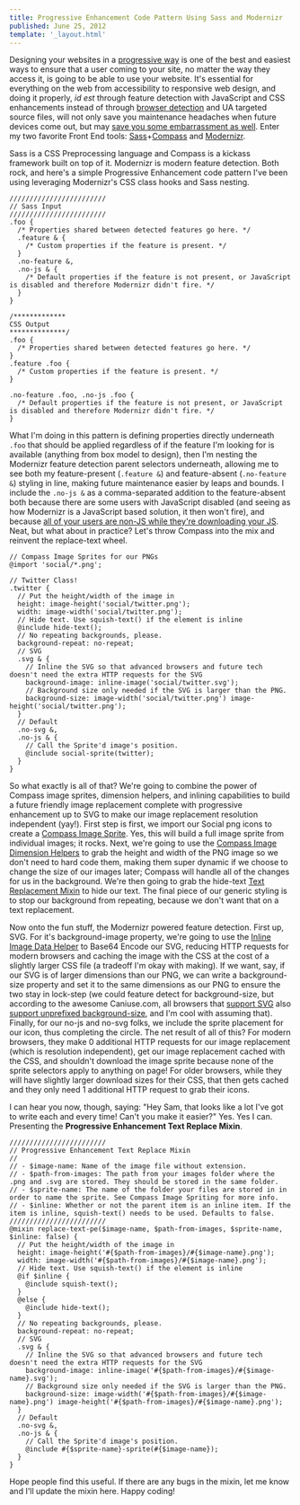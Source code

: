 ```yaml
---
title: Progressive Enhancement Code Pattern Using Sass and Modernizr
published: June 25, 2012
template: '_layout.html'
---
```

Designing your websites in a [progressive way](http://en.wikipedia.org/wiki/Progressive_enhancement) is one of the best and easiest ways to ensure that a user coming to your site, no matter the way they access it, is going to be able to use your website. It's essential for everything on the web from accessibility to responsive web design, and doing it properly, *id est* through feature detection with JavaScript and CSS enhancements instead of through [browser detection](http://css-tricks.com/browser-detection-is-bad/) and UA targeted source files, will not only save you maintenance headaches when future devices come out, but may [save you some embarrassment as well](http://wtfmobileweb.com/). Enter my two favorite Front End tools: [Sass](http://sass-lang.com)+[Compass](http://compass-style.org) and [Modernizr](http://modernizr.com/).

Sass is a CSS Preprocessing language and Compass is a kickass framework built on top of it. Modernizr is modern feature detection. Both rock, and here's a simple Progressive Enhancement code pattern I've been using leveraging Modernizr's CSS class hooks and Sass nesting.

<pre><code class="language-scss">////////////////////////
// Sass Input
////////////////////////
.foo {
  /* Properties shared between detected features go here. */
  .feature & {
    /* Custom properties if the feature is present. */
  }
  .no-feature &,
  .no-js & {
    /* Default properties if the feature is not present, or JavaScript is disabled and therefore Modernizr didn't fire. */
  }
}</code></pre>

<pre><code class="language-scss">/*************
CSS Output
**************/
.foo {
  /* Properties shared between detected features go here. */
}
.feature .foo {
  /* Custom properties if the feature is present. */
}

.no-feature .foo, .no-js .foo {
  /* Default properties if the feature is not present, or JavaScript is disabled and therefore Modernizr didn't fire. */
}</code></pre>

What I'm doing in this pattern is defining properties directly underneath `.foo` that should be applied regardless of if the feature I'm looking for is available (anything from box model to design), then I'm nesting the Modernizr feature detection parent selectors underneath, allowing me to see both my feature-present (`.feature &`) and feature-absent (`.no-feature &`) styling in line, making future maintenance easier by leaps and bounds. I include the `.no-js &` as a comma-separated addition to the feature-absent both because there are some users with JavaScript disabled (and seeing as how Modernizr is a JavaScript based solution, it then won't fire), and because [all of your users are non-JS while they're downloading your JS](http://twitter.com/zeldman/status/215088145971159042). Neat, but what about in practice? Let's throw Compass into the mix and reinvent the replace-text wheel.

<pre><code class="language-scss">// Compass Image Sprites for our PNGs
@import 'social/*.png';

// Twitter Class!
.twitter {
  // Put the height/width of the image in
  height: image-height('social/twitter.png');
  width: image-width('social/twitter.png');
  // Hide text. Use squish-text() if the element is inline
  @include hide-text();
  // No repeating backgrounds, please.
  background-repeat: no-repeat;
  // SVG
  .svg & {
    // Inline the SVG so that advanced browsers and future tech doesn't need the extra HTTP requests for the SVG
    background-image: inline-image('social/twitter.svg');
    // Background size only needed if the SVG is larger than the PNG. 
    background-size: image-width('social/twitter.png') image-height('social/twitter.png');
  }
  // Default
  .no-svg &,
  .no-js & {
    // Call the Sprite'd image's position.
    @include social-sprite(twitter);
  }
}</code></pre>

So what exactly is all of that? We're going to combine the power of Compass image sprites, dimension helpers, and inlining capabilities to build a future friendly image replacement complete with progressive enhancement up to SVG to make our image replacement resolution independent (yay!). First step is first, we import our Social png icons to create a [Compass Image Sprite](http://compass-style.org/help/tutorials/spriting/). Yes, this will build a full image sprite from individual images; it rocks. Next, we're going to use the [Compass Image Dimension Helpers](http://compass-style.org/reference/compass/helpers/image-dimensions/) to grab the height and width of the PNG image so we don't need to hard code them, making them super dynamic if we choose to change the size of our images later; Compass will handle all of the changes for us in the background. We're then going to grab the hide-text [Text Replacement Mixin](http://compass-style.org/reference/compass/typography/text/replacement/) to hide our text. The final piece of our generic styling is to stop our background from repeating, because we don't want that on a text replacement.

Now onto the fun stuff, the Modernizr powered feature detection. First up, SVG. For it's background-image property, we're going to use the [Inline Image Data Helper](http://compass-style.org/reference/compass/helpers/inline-data/) to Base64 Encode our SVG, reducing HTTP requests for modern browsers and caching the image with the CSS at the cost of a slightly larger CSS file (a tradeoff I'm okay with making). If we want, say, if our SVG is of larger dimensions than our PNG, we can write a background-size property and set it to the same dimensions as our PNG to ensure the two stay in lock-step (we could feature detect for background-size, but according to the awesome Caniuse.com, all browsers that [support SVG](http://caniuse.com/svg) also [support unprefixed background-size](http://caniuse.com/background-img-opts), and I'm cool with assuming that). Finally, for our no-js and no-svg folks, we include the sprite placement for our icon, thus completing the circle. The net result of all of this? For modern browsers, they make 0 additional HTTP requests for our image replacement (which is resolution independent), get our image replacement cached with the CSS, and shouldn't download the image sprite because none of the sprite selectors apply to anything on page! For older browsers, while they will have slightly larger download sizes for their CSS, that then gets cached and they only need 1 additional HTTP request to grab their icons. 

I can hear you now, though, saying: "Hey Sam, that looks like a lot I've got to write each and every time! Can't you make it easier?" Yes. Yes I can. Presenting the **Progressive Enhancement Text Replace Mixin**.

<pre><code class="language-scss">////////////////////////
// Progressive Enhancement Text Replace Mixin
//
// - $image-name: Name of the image file without extension. 
// - $path-from-images: The path from your images folder where the .png and .svg are stored. They should be stored in the same folder.
// - $sprite-name: The name of the folder your files are stored in in order to name the sprite. See Compass Image Spriting for more info.
// - $inline: Whether or not the parent item is an inline item. If the item is inline, squish-text() needs to be used. Defaults to false.
////////////////////////
@mixin replace-text-pe($image-name, $path-from-images, $sprite-name, $inline: false) {
  // Put the height/width of the image in
  height: image-height('#{$path-from-images}/#{$image-name}.png');
  width: image-width('#{$path-from-images}/#{$image-name}.png');
  // Hide text. Use squish-text() if the element is inline
  @if $inline {
    @include squish-text();
  }
  @else {
    @include hide-text();
  }
  // No repeating backgrounds, please.
  background-repeat: no-repeat;
  // SVG
  .svg & {
    // Inline the SVG so that advanced browsers and future tech doesn't need the extra HTTP requests for the SVG
    background-image: inline-image('#{$path-from-images}/#{$image-name}.svg');
    // Background size only needed if the SVG is larger than the PNG. 
    background-size: image-width('#{$path-from-images}/#{$image-name}.png') image-height('#{$path-from-images}/#{$image-name}.png');
  }
  // Default
  .no-svg &,
  .no-js & {
    // Call the Sprite'd image's position.
    @include #{$sprite-name}-sprite(#{$image-name});
  }
}</code></pre>

Hope people find this useful. If there are any bugs in the mixin, let me know and I'll update the mixin here. Happy coding!
